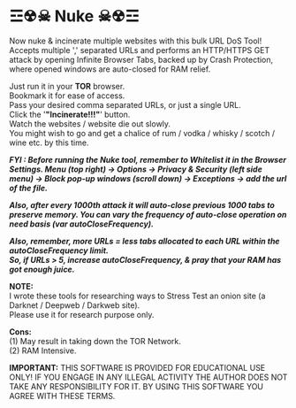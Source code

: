 # ☲☢☠ Nuke ☠☢☲
Now nuke & incinerate multiple websites with this bulk URL DoS Tool!  
Accepts multiple ',' separated URLs and performs an HTTP/HTTPS GET attack by opening Infinite Browser Tabs, backed up by Crash Protection, where opened windows are auto-closed for RAM relief.  

Just run it in your **TOR** browser.  
Bookmark it for ease of access.  
Pass your desired comma separated URLs, or just a single URL.  
Click the '**"Incinerate!!!"**' button.  
Watch the websites / website die out slowly.  
You might wish to go and get a chalice of rum / vodka / whisky / scotch / wine etc. by this time.  

**_FYI : Before running the Nuke tool, remember to Whitelist it in the Browser Settings. 
Menu (top right) -> Options -> Privacy & Security (left side menu) -> Block pop-up windows (scroll down) -> Exceptions -> add the url of the file._**  

**_Also, after every 1000th attack it will auto-close previous 1000 tabs to preserve memory. You can vary the frequency of auto-close operation on need basis (var autoCloseFrequency)._**  

**_Also, remember, more URLs = less tabs allocated to each URL within the autoCloseFrequency limit.  
So, if URLs > 5, increase autoCloseFrequency, & pray that your RAM has got enough juice._**


**NOTE:**  
I wrote these tools for researching ways to Stress Test an onion site (a Darknet / Deepweb / Darkweb site).  
Please use it for research purpose only.  

**Cons:**  
(1) May result in taking down the TOR Network.  
(2) RAM Intensive.  

**IMPORTANT:** THIS SOFTWARE IS PROVIDED FOR EDUCATIONAL USE ONLY! IF YOU ENGAGE IN ANY ILLEGAL ACTIVITY THE AUTHOR DOES NOT TAKE ANY RESPONSIBILITY FOR IT. BY USING THIS SOFTWARE YOU AGREE WITH THESE TERMS.
